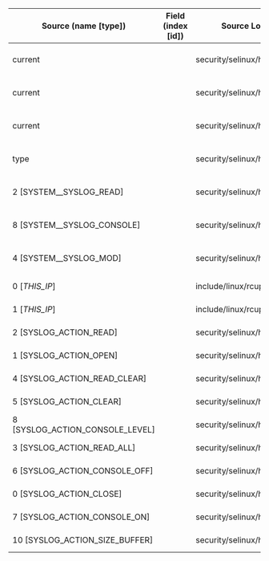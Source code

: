 | Source (name [type])            | Field (index [id]) | Source Location                | Label at Source             |
|---------------------------------|--------------------|--------------------------------|-----------------------------|
| current                         |                    | security/selinux/hooks.c:2056  | subject, dynamic, external  |
| current                         |                    | security/selinux/hooks.c:2062  | subject, dynamic, external  |
| current                         |                    | security/selinux/hooks.c:2070  | subject, dynamic, external  |
| type                            |                    | security/selinux/hooks.c:2049  | operation, dynamic, input   |
| 2 [SYSTEM__SYSLOG_READ]         |                    | security/selinux/hooks.c:2056  | operation, static, mediator |
| 8 [SYSTEM__SYSLOG_CONSOLE]      |                    | security/selinux/hooks.c:2062  | operation, static, mediator |
| 4 [SYSTEM__SYSLOG_MOD]          |                    | security/selinux/hooks.c:2070  | operation, static, mediator |
| 0 [_THIS_IP_]                   |                    | include/linux/rcupdate.h:418   | all, static, external       |
| 1 [_THIS_IP_]                   |                    | include/linux/rcupdate.h:423   | all, static, external       |
| 2 [SYSLOG_ACTION_READ]          |                    | security/selinux/hooks.c:2066  | all, static, external       |
| 1 [SYSLOG_ACTION_OPEN]          |                    | security/selinux/hooks.c:2065  | all, static, external       |
| 4 [SYSLOG_ACTION_READ_CLEAR]    |                    | security/selinux/hooks.c:2067  | all, static, external       |
| 5 [SYSLOG_ACTION_CLEAR]         |                    | security/selinux/hooks.c:2068  | all, static, external       |
| 8 [SYSLOG_ACTION_CONSOLE_LEVEL] |                    | security/selinux/hooks.c:2061  | all, static, external       |
| 3 [SYSLOG_ACTION_READ_ALL]      |                    | security/selinux/hooks.c:2054  | all, static, external       |
| 6 [SYSLOG_ACTION_CONSOLE_OFF]   |                    | security/selinux/hooks.c:2058  | all, static, external       |
| 0 [SYSLOG_ACTION_CLOSE]         |                    | security/selinux/hooks.c:2064  | all, static, external       |
| 7 [SYSLOG_ACTION_CONSOLE_ON]    |                    | security/selinux/hooks.c:2059  | all, static, external       |
| 10 [SYSLOG_ACTION_SIZE_BUFFER]  |                    | security/selinux/hooks.c:2055  | all, static, external       |

